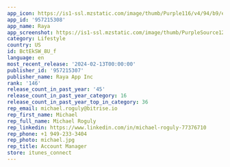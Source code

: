 ```yaml
---
app_icon: https://is1-ssl.mzstatic.com/image/thumb/Purple116/v4/94/b9/ed/94b9ed44-f091-f8d4-caad-415f3b02ddb9/AppIcon-0-0-1x_U007ephone-0-0-85-220.png/1024x1024bb.png
app_id: '957215308'
app_name: Raya
app_screenshot: https://is1-ssl.mzstatic.com/image/thumb/PurpleSource126/v4/de/50/ed/de50ed45-fe6d-ff9d-2273-34cda83a3eda/2edee716-7367-4bd4-90ab-eacb0c0c7a98_1@3x.jpg/1242x2688bb.png
category: Lifestyle
country: US
id: BctEkSW_8U_f
language: en
most_recent_release: '2024-02-13T00:00:00'
publisher_id: '957215307'
publisher_name: Raya App Inc
rank: '146'
release_count_in_past_year: '45'
release_count_in_past_year_category: 16
release_count_in_past_year_top_in_category: 36
rep_email: michael.roguly@bitrise.io
rep_first_name: Michael
rep_full_name: Michael Roguly
rep_linkedin: https://www.linkedin.com/in/michael-roguly-77376710
rep_phone: +1 949-233-3404
rep_photo: michael.jpg
rep_title: Account Manager
store: itunes_connect
---
```

